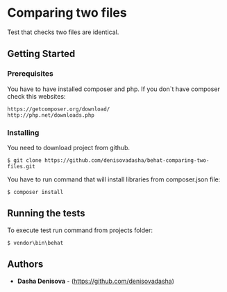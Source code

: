 # Comparing two files

Test that checks two files are identical.

## Getting Started

### Prerequisites
You have to have installed composer and php.
If you don`t have composer check this websites: 

```
https://getcomposer.org/download/
http://php.net/downloads.php
```

### Installing

You need to download project from github.

```
$ git clone https://github.com/denisovadasha/behat-comparing-two-files.git
```

You have to run command that will install libraries from composer.json file:
```
$ composer install
```

## Running the tests

To execute test run command from projects folder:
```
$ vendor\bin\behat
```
## Authors

* **Dasha Denisova** - (https://github.com/denisovadasha)



